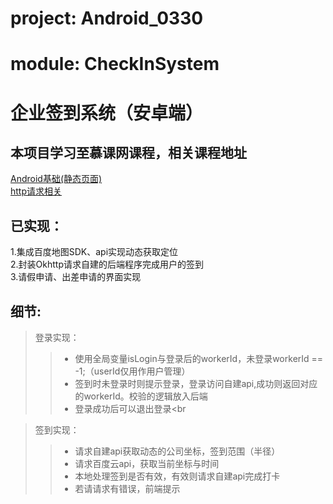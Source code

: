 # project: Android_0330
# module: CheckInSystem
# 企业签到系统（安卓端）

## 本项目学习至慕课网课程，相关课程地址<br>
[Android基础(静态页面)](https://class.imooc.com/sc/6) <br>
[http请求相关](https://www.imooc.com/video/18688) <br>  

## 已实现： <br>
  1.集成百度地图SDK、api实现动态获取定位 <br>
  2.封装Okhttp请求自建的后端程序完成用户的签到 <br>
  3.请假申请、出差申请的界面实现              
                      
## 细节: <br>
> 登录实现： <br>
>> * 使用全局变量isLogin与登录后的workerId，未登录workerId == -1;（userId仅用作用户管理）<br>
>> * 签到时未登录时则提示登录，登录访问自建api,成功则返回对应的workerId。校验的逻辑放入后端 <br>
>> * 登录成功后可以退出登录<br

> 签到实现：<br>
>> * 请求自建api获取动态的公司坐标，签到范围（半径）<br>
>> * 请求百度云api，获取当前坐标与时间 <br>
>> * 本地处理签到是否有效，有效则请求自建api完成打卡 <br>
>> * 若请请求有错误，前端提示 <br>
